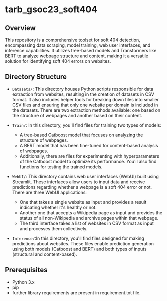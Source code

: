 # tarb_gsoc23_soft404
  

## Overview
This repository is a comprehensive toolset for soft 404 detection, encompassing data scraping, model training, web user interfaces, and inference capabilities. It utilizes tree-based models and Transformers like BERT to analyze webpage structure and content, making it a versatile solution for identifying soft 404 errors on websites.


## Directory Structure

  

-  `Datasets/`: This directory houses Python scripts responsible for data extraction from websites, resulting in the creation of datasets in CSV format. It also includes helper tools for breaking down files into smaller CSV files and ensuring that only one website per domain is included in the datasets. There are two extraction methods available: one based on the structure of webpages and another based on their content.

-  `Train/`: In this directory, you'll find files for training two types of models:

	-   A tree-based Catboost model that focuses on analyzing the structure of webpages.
	-   A BERT model that has been fine-tuned for content-based analysis of webpages. 
	- Additionally, there are files for experimenting with hyperparameters of the Catboost model to optimize its performance. You'll also find functions for testing the trained models.

-  `WebUI/`: This directory contains web user interfaces (WebUI) built using Streamlit. These interfaces allow users to input data and receive predictions regarding whether a webpage is a soft 404 error or not. There are three WebUI applications:

	-   One that takes a single website as input and provides a result indicating whether it's healthy or not.
	-   Another one that accepts a Wikipedia page as input and provides the status of all non-Wikipedia and archive pages within that webpage.
	-   The third interface takes a list of websites in CSV format as input and processes them collectively.
 
-  `Inference/`:In this directory, you'll find files designed for making predictions about websites. These files enable prediction generation using both models (Catboost and BERT) and both types of inputs (structural and content-based).
  

## Prerequisites

  

- Python 3.x
- pip
- further library requirements are present in requirement.txt file.
